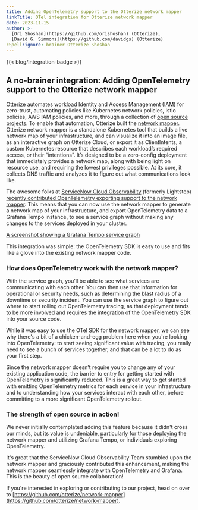 ```yaml
---
title: Adding OpenTelemetry support to the Otterize network mapper
linkTitle: OTel integration for Otterize network mapper
date: 2023-11-15
author: >-
  [Ori Shoshan](https://github.com/orishoshan) (Otterize),
  [David G. Simmons](https://github.com/davidgs) (Otterize)
cSpell:ignore: brainer Otterize Shoshan
---
```


{{< blog/integration-badge >}}

## A no-brainer integration: Adding OpenTelemetry support to the Otterize network mapper


[Otterize](https://otterize.com/) automates workload Identity and Access Management (IAM) for zero-trust,
automating policies like Kubernetes network policies, Istio policies, AWS IAM
policies, and more, through a collection of
[open source projects](https://github.com/otterize). To enable that automation,
Otterize built the [network mapper](https://github.com/otterize/network-mapper).
Otterize network mapper is a standalone Kubernetes tool that builds a live
network map of your infrastructure, and can visualize it into an image file, as
an interactive graph on Otterize Cloud, or export it as ClientIntents, a custom
Kubernetes resource that describes each workload’s required access, or their
“intentions”. It’s designed to be a zero-config deployment that immediately
provides a network map, along with being light on resource use, and requiring
the lowest privileges possible. At its core, it collects DNS traffic and
analyzes it to figure out what communications look like.

The awesome folks at
[ServiceNow Cloud Observability](https://www.servicenow.com/products/observability.html)
(formerly Lightstep)
[recently contributed OpenTelemetry exporting support to the network mapper](https://github.com/otterize/network-mapper/pull/141).
This means that you can now use the network mapper to generate a network map of
your infrastructure, and export OpenTelemetry data to a Grafana Tempo instance,
to see a service graph without making any changes to the services deployed in
your cluster.

[A screenshot showing a Grafana Tempo service graph](otterize-otel.png)

This integration was simple: the OpenTelemetry SDK is easy to use and fits like
a glove into the existing network mapper code.

### How does OpenTelemetry work with the network mapper?

With the service graph, you'll be able to see what services are communicating
with each other. You can then use that information for operational or security
needs, such as determining the blast radius of a downtime or security incident.
You can use the service graph to figure out where to start rolling out
OpenTelemetry tracing, as that deployment tends to be more involved and requires
the integration of the OpenTelemetry SDK into your source code.

While it was easy to use the OTel SDK for the network mapper, we can see why
there's a bit of a chicken-and-egg problem here when you're looking into
OpenTelemetry: to start seeing significant value with tracing, you really need to
see a bunch of services together, and that can be a lot to do as your first
step.

Since the network mapper doesn’t require you to change any of your existing
application code, the barrier to entry for getting started with OpenTelemetry is
significantly reduced. This is a great way to get started with emitting
OpenTelemetry metrics for each service in your infrastructure and to
understanding how your services interact with each other, before committing to a
more significant OpenTelemetry rollout.

### The strength of open source in action!

We never initially contemplated adding this feature because it didn't cross our
minds, but its value is undeniable, particularly for those deploying the network
mapper and utilizing Grafana Tempo, or individuals exploring OpenTelemetry.

It's great that the ServiceNow Cloud Observability Team stumbled upon the
network mapper and graciously contributed this enhancement, making the network
mapper seamlessly integrate with OpenTelemetry and Grafana. This is the beauty
of open source collaboration!

If you're interested in exploring or contributing to our project, head on over
to
[https://github.com/otterize/network-mapper](https://github.com/otterize/network-mapper).
